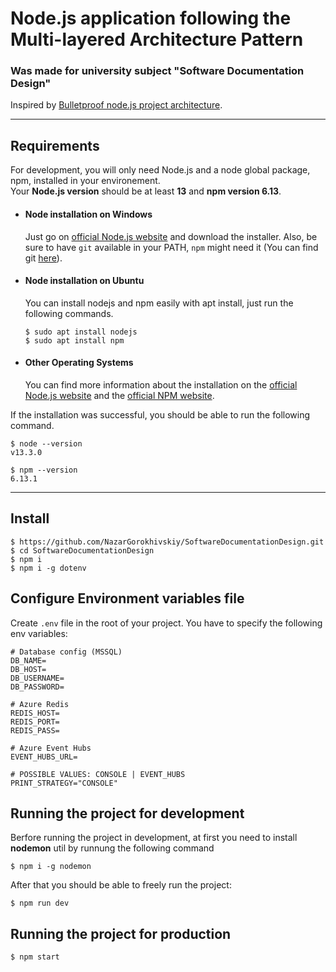# Node.js application following the Multi-layered Architecture Pattern

### Was made for university subject "Software Documentation Design"
Inspired by [Bulletproof node.js project architecture](https://dev.to/santypk4/bulletproof-node-js-project-architecture-4epf).

---
## Requirements

For development, you will only need Node.js and a node global package, npm, installed in your environement.<br/>
Your **Node.js version** should be at least **13** and **npm version 6.13**.

- #### Node installation on Windows

  Just go on [official Node.js website](https://nodejs.org/) and download the installer.
Also, be sure to have `git` available in your PATH, `npm` might need it (You can find git [here](https://git-scm.com/)).

- #### Node installation on Ubuntu

  You can install nodejs and npm easily with apt install, just run the following commands.

      $ sudo apt install nodejs
      $ sudo apt install npm

- #### Other Operating Systems
  You can find more information about the installation on the [official Node.js website](https://nodejs.org/) and the [official NPM website](https://npmjs.org/).

If the installation was successful, you should be able to run the following command.

    $ node --version
    v13.3.0

    $ npm --version
    6.13.1
    
---

## Install

    $ https://github.com/NazarGorokhivskiy/SoftwareDocumentationDesign.git
    $ cd SoftwareDocumentationDesign
    $ npm i
    $ npm i -g dotenv

## Configure Environment variables file

Create `.env` file in the root of your project. You have to specify the following env variables:

```
# Database config (MSSQL)
DB_NAME=
DB_HOST=
DB_USERNAME=
DB_PASSWORD=

# Azure Redis
REDIS_HOST=
REDIS_PORT=
REDIS_PASS=

# Azure Event Hubs
EVENT_HUBS_URL=

# POSSIBLE VALUES: CONSOLE | EVENT_HUBS
PRINT_STRATEGY="CONSOLE"
```

## Running the project for development

Berfore running the project in development, at first you need to install **nodemon** util by runnung the following  command
``` 
$ npm i -g nodemon
```    
After that you should be able to freely run the project:
```
$ npm run dev
```
## Running the project for production
```
$ npm start
```

